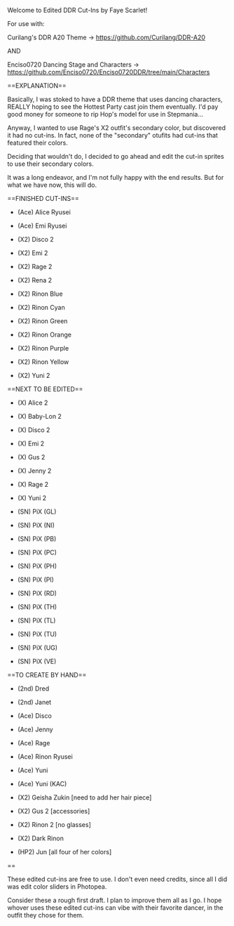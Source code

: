 Welcome to Edited DDR Cut-Ins by Faye Scarlet!

For use with:

Curilang's DDR A20 Theme 
-> https://github.com/Curilang/DDR-A20

AND

Enciso0720 Dancing Stage and Characters
-> https://github.com/Enciso0720/Enciso0720DDR/tree/main/Characters

==EXPLANATION==

Basically, I was stoked to have a DDR theme that uses dancing characters, REALLY hoping to see the Hottest Party cast join them eventually. I'd pay good money for someone to rip Hop's model for use in Stepmania...

Anyway, I wanted to use Rage's X2 outfit's secondary color, but discovered it had no cut-ins. In fact, none of the "secondary" otufits had cut-ins that featured their colors.

Deciding that wouldn't do, I decided to go ahead and edit the cut-in sprites to use their secondary colors.

It was a long endeavor, and I'm not fully happy with the end results. But for what we have now, this will do.

==FINISHED CUT-INS==

- (Ace) Alice Ryusei
- (Ace) Emi Ryusei

- (X2) Disco 2
- (X2) Emi 2
- (X2) Rage 2
- (X2) Rena 2
- (X2) Rinon Blue
- (X2) Rinon Cyan
- (X2) Rinon Green
- (X2) Rinon Orange
- (X2) Rinon Purple
- (X2) Rinon Yellow
- (X2) Yuni 2

==NEXT TO BE EDITED==

- (X) Alice 2
- (X) Baby-Lon 2
- (X) Disco 2
- (X) Emi 2
- (X) Gus 2
- (X) Jenny 2
- (X) Rage 2
- (X) Yuni 2

- (SN) PiX (GL)
- (SN) PiX (NI)
- (SN) PiX (PB)
- (SN) PiX (PC)
- (SN) PiX (PH)
- (SN) PiX (PI)
- (SN) PiX (RD)
- (SN) PiX (TH)
- (SN) PiX (TL)
- (SN) PiX (TU)
- (SN) PiX (UG)
- (SN) PiX (VE)

==TO CREATE BY HAND==

- (2nd) Dred
- (2nd) Janet

- (Ace) Disco
- (Ace) Jenny
- (Ace) Rage
- (Ace) Rinon Ryusei
- (Ace) Yuni
- (Ace) Yuni (KAC)

- (X2) Geisha Zukin [need to add her hair piece]
- (X2) Gus 2 [accessories]
- (X2) Rinon 2 [no glasses]
- (X2) Dark Rinon

- (HP2) Jun [all four of her colors]

==

These edited cut-ins are free to use. I don't even need credits, since all I did was edit color sliders in Photopea. 

Consider these a rough first draft. I plan to improve them all as I go. I hope whover uses these edited cut-ins can vibe with their favorite dancer, in the outfit they chose for them.
